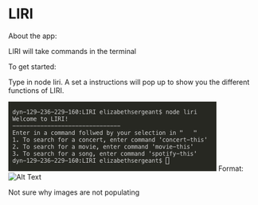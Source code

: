 # LIRI

About the app:

LIRI will take commands in the terminal

To get started:

Type in node liri. A set a instructions will pop up to show you the different functions of LIRI.

![intro screenshot](/images/Intro.png)
Format: ![Alt Text](url)

Not sure why images are not populating